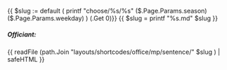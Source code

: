 {{ $slug := default ( printf "choose/%s/%s" ($.Page.Params.season) ($.Page.Params.weekday) ) (.Get 0)}}
{{ $slug = printf "%s.md" $slug }}
##### Officiant:
{{ readFile (path.Join "layouts/shortcodes/office/mp/sentence/" $slug ) | safeHTML }}
